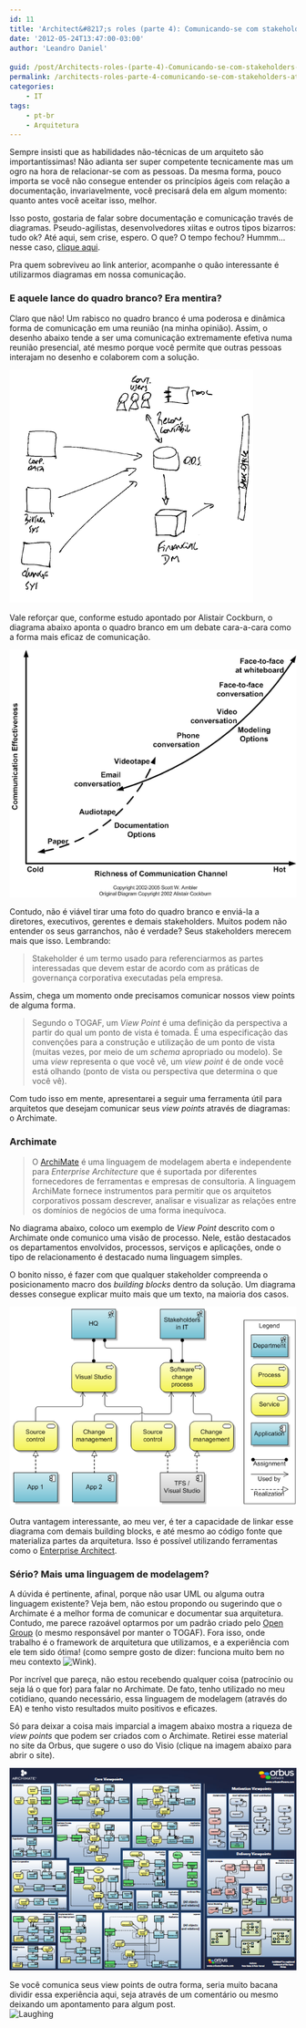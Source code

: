 ```yaml
---
id: 11
title: 'Architect&#8217;s roles (parte 4): Comunicando-se com stakeholders através de diagramas'
date: '2012-05-24T13:47:00-03:00'
author: 'Leandro Daniel'

guid: /post/Architects-roles-(parte-4)-Comunicando-se-com-stakeholders-atraves-de-diagramas.aspx
permalink: /architects-roles-parte-4-comunicando-se-com-stakeholders-atraves-de-diagramas/
categories:
    - IT
tags:
    - pt-br
    - Arquitetura
---
```


Sempre insisti que as habilidades não-técnicas de um arquiteto são importantíssimas! Não adianta ser super competente tecnicamente mas um ogro na hora de relacionar-se com as pessoas. Da mesma forma, pouco importa se você não consegue entender os princípios ágeis com relação a documentação, invariavelmente, você precisará dela em algum momento: quanto antes você aceitar isso, melhor. 

Isso posto, gostaria de falar sobre documentação e comunicação través de diagramas. Pseudo-agilistas, desenvolvedores xiitas e outros tipos bizarros: tudo ok? Até aqui, sem crise, espero. O que? O tempo fechou? Hummm… nesse caso, [clique aqui](/assets/pics/NothingToDoHereBlackWithText.png).

Pra quem sobreviveu ao link anterior, acompanhe o quão interessante é utilizarmos diagramas em nossa comunicação.

### E aquele lance do quadro branco? Era mentira?

Claro que não! Um rabisco no quadro branco é uma poderosa e dinâmica forma de comunicação em uma reunião (na minha opinião). Assim, o desenho abaixo tende a ser uma comunicação extremamente efetiva numa reunião presencial, até mesmo porque você permite que outras pessoas interajam no desenho e colaborem com a solução.

![](/assets/pics/archimatedraft.png)

Vale reforçar que, conforme estudo apontado por Alistair Cockburn, o diagrama abaixo aponta o quadro branco em um debate cara-a-cara como a forma mais eficaz de comunicação.

![](/assets/pics/communicationModes.gif)

Contudo, não é viável tirar uma foto do quadro branco e enviá-la a diretores, executivos, gerentes e demais stakeholders. Muitos podem não entender os seus garranchos, não é verdade? Seus stakeholders merecem mais que isso. Lembrando:

> Stakeholder é um termo usado para referenciarmos as partes interessadas que devem estar de acordo com as práticas de governança corporativa executadas pela empresa.

Assim, chega um momento onde precisamos comunicar nossos view points de alguma forma.

> Segundo o TOGAF, um *View Point* é uma definição da perspectiva a partir do qual um ponto de vista é tomada. É uma especificação das convenções para a construção e utilização de um ponto de vista (muitas vezes, por meio de um *schema* apropriado ou modelo). Se uma *view* representa o que você vê, um *view point* é de onde você está olhando (ponto de vista ou perspectiva que determina o que você vê).

Com tudo isso em mente, apresentarei a seguir uma ferramenta útil para arquitetos que desejam comunicar seus *view points* através de diagramas: o Archimate.

### Archimate

> O [ArchiMate](http://www.opengroup.org/archimate/) é uma linguagem de modelagem aberta e independente para *Enterprise Architecture* que é suportada por diferentes fornecedores de ferramentas e empresas de consultoria. A linguagem ArchiMate fornece instrumentos para permitir que os arquitetos corporativos possam descrever, analisar e visualizar as relações entre os domínios de negócios de uma forma inequívoca.

No diagrama abaixo, coloco um exemplo de *View Point* descrito com o Archimate onde comunico uma visão de processo. Nele, estão destacados os departamentos envolvidos, processos, serviços e aplicações, onde o tipo de relacionamento é destacado numa linguagem simples.

O bonito nisso, é fazer com que qualquer stakeholder compreenda o posicionamento macro dos *building blocks* dentro da solução. Um diagrama desses consegue explicar muito mais que um texto, na maioria dos casos.

![](/assets/pics/archimatesample02.png)

Outra vantagem interessante, ao meu ver, é ter a capacidade de linkar esse diagrama com demais building blocks, e até mesmo ao código fonte que materializa partes da arquitetura. Isso é possível utilizando ferramentas como o [Enterprise Architect](http://www.sparxsystems.com/products/ea/index.html).

### Sério? Mais uma linguagem de modelagem?

A dúvida é pertinente, afinal, porque não usar UML ou alguma outra linguagem existente? Veja bem, não estou propondo ou sugerindo que o Archimate é a melhor forma de comunicar e documentar sua arquitetura. Contudo, me parece razoável optarmos por um padrão criado pelo [Open Group](http://www.opengroup.org/) (o mesmo responsável por manter o TOGAF). Fora isso, onde trabalho é o framework de arquitetura que utilizamos, e a experiência com ele tem sido ótima! (como sempre gosto de dizer: funciona muito bem no meu contexto ![Wink](http://leandrodaniel.com/editors/tiny_mce_3_4_3_1/plugins/emotions/img/smiley-wink.gif "Wink")).

Por incrível que pareça, não estou recebendo qualquer coisa (patrocínio ou seja lá o que for) para falar no Archimate. De fato, tenho utilizado no meu cotidiano, quando necessário, essa linguagem de modelagem (através do EA) e tenho visto resultados muito positivos e eficazes.

Só para deixar a coisa mais imparcial a imagem abaixo mostra a riqueza de *view points* que podem ser criados com o Archimate. Retirei esse material no site da Orbus, que sugere o uso do Visio (clique na imagem abaixo para abrir o site).

[![](/assets/pics/ArchimateViewPoints.png)](http://www.orbussoftware.com/downloads/posters/archimate-poster)

Se você comunica seus view points de outra forma, seria muito bacana dividir essa experiência aqui, seja através de um comentário ou mesmo deixando um apontamento para algum post.  
![Laughing](http://leandrodaniel.com/editors/tiny_mce_3_4_3_1/plugins/emotions/img/smiley-laughing.gif "Laughing")
